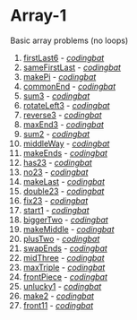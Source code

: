 # Array-1

Basic array problems (no loops)

1. [firstLast6](https://github.com/liampuk/code-practice/blob/master/codingbat/java/array-1/firstLast6.md) - _[codingbat](http://codingbat.com/prob/p185685)_
2. [sameFirstLast](https://github.com/liampuk/code-practice/blob/master/codingbat/java/array-1/sameFirstLast.md) - _[codingbat](http://codingbat.com/prob/p118976)_
3. [makePi](https://github.com/liampuk/code-practice/blob/master/codingbat/java/array-1/makePi.md) - _[codingbat](http://codingbat.com/prob/p167011)_
4. [commonEnd](https://github.com/liampuk/code-practice/blob/master/codingbat/java/array-1/commonEnd.md) - _[codingbat](http://codingbat.com/prob/p191991)_
5. [sum3](https://github.com/liampuk/code-practice/blob/master/codingbat/java/array-1/sum3.md) - _[codingbat](http://codingbat.com/prob/p175763)_
6. [rotateLeft3](https://github.com/liampuk/code-practice/blob/master/codingbat/java/array-1/rotateLeft3.md) - _[codingbat](http://codingbat.com/prob/p185139)_
7. [reverse3](https://github.com/liampuk/code-practice/blob/master/codingbat/java/array-1/reverse3.md) - _[codingbat](http://codingbat.com/prob/p112409)_
8. [maxEnd3](https://github.com/liampuk/code-practice/blob/master/codingbat/java/array-1/maxEnd3.md) - _[codingbat](http://codingbat.com/prob/p146256)_
9. [sum2](https://github.com/liampuk/code-practice/blob/master/codingbat/java/array-1/sum2.md) - _[codingbat](http://codingbat.com/prob/p190968)_
10. [middleWay](https://github.com/liampuk/code-practice/blob/master/codingbat/java/array-1/middleWay.md) - _[codingbat](http://codingbat.com/prob/p146449)_
11. [makeEnds](https://github.com/liampuk/code-practice/blob/master/codingbat/java/array-1/makeEnds.md) - _[codingbat](http://codingbat.com/prob/p101230)_
12. [has23](https://github.com/liampuk/code-practice/blob/master/codingbat/java/array-1/has23.md) - _[codingbat](http://codingbat.com/prob/p171022)_
13. [no23](https://github.com/liampuk/code-practice/blob/master/codingbat/java/array-1/no23.md) - _[codingbat](http://codingbat.com/prob/p175689)_
14. [makeLast](https://github.com/liampuk/code-practice/blob/master/codingbat/java/array-1/makeLast.md) - _[codingbat](http://codingbat.com/prob/p137188)_
15. [double23](https://github.com/liampuk/code-practice/blob/master/codingbat/java/array-1/double23.md) - _[codingbat](http://codingbat.com/prob/p145365)_
16. [fix23](https://github.com/liampuk/code-practice/blob/master/codingbat/java/array-1/fix23.md) - _[codingbat](http://codingbat.com/prob/p120347)_
17. [start1](https://github.com/liampuk/code-practice/blob/master/codingbat/java/array-1/start1.md) - _[codingbat](http://codingbat.com/prob/p109660)_
18. [biggerTwo](https://github.com/liampuk/code-practice/blob/master/codingbat/java/array-1/biggerTwo.md) - _[codingbat](http://codingbat.com/prob/p109537)_
19. [makeMiddle](https://github.com/liampuk/code-practice/blob/master/codingbat/java/array-1/makeMiddle.md) - _[codingbat](http://codingbat.com/prob/p199519)_
20. [plusTwo](https://github.com/liampuk/code-practice/blob/master/codingbat/java/array-1/plusTwo.md) - _[codingbat](http://codingbat.com/prob/p180840)_
21. [swapEnds](https://github.com/liampuk/code-practice/blob/master/codingbat/java/array-1/swapEnds.md) - _[codingbat](http://codingbat.com/prob/p118044)_
22. [midThree](https://github.com/liampuk/code-practice/blob/master/codingbat/java/array-1/midThree.md) - _[codingbat](http://codingbat.com/prob/p155713)_
23. [maxTriple](https://github.com/liampuk/code-practice/blob/master/codingbat/java/array-1/maxTriple.md) - _[codingbat](http://codingbat.com/prob/p185176)_
24. [frontPiece](https://github.com/liampuk/code-practice/blob/master/codingbat/java/array-1/frontPiece.md) - _[codingbat](http://codingbat.com/prob/p142455)_
25. [unlucky1](https://github.com/liampuk/code-practice/blob/master/codingbat/java/array-1/unlucky1.md) - _[codingbat](http://codingbat.com/prob/p197308)_
26. [make2](https://github.com/liampuk/code-practice/blob/master/codingbat/java/array-1/make2.md) - _[codingbat](http://codingbat.com/prob/p143461)_
27. [front11](https://github.com/liampuk/code-practice/blob/master/codingbat/java/array-1/front11.md) - _[codingbat](http://codingbat.com/prob/p128270)_